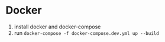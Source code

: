 # Docker

1. install docker and docker-compose
2. run `docker-compose -f docker-compose.dev.yml up --build`
